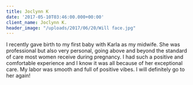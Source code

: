 ```yaml
---
title: Joclynn K
date: '2017-05-10T03:46:00.000+00:00'
client_name: Joclynn K.
header_image: "/uploads/2017/06/20/Will face.jpg"
---
```



I recently gave birth to my first baby with Karla as my midwife. She was professional but also very personal, going above and beyond the standard of care most women receive during pregnancy. I had such a positive and comfortable experience and I know it was all because of her exceptional care. My labor was smooth and full of positive vibes. I will definitely go to her again!